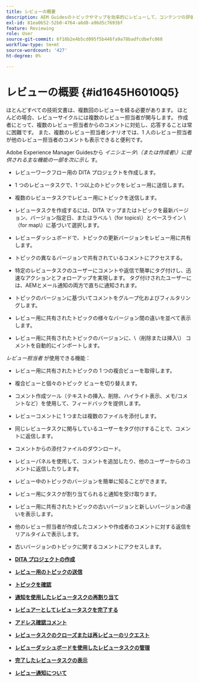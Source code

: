```yaml
---
title: レビューの概要
description: AEM Guidesのトピックやマップを効率的にレビューして、コンテンツの評価をスムーズにします。 AEM Guidesの作成者およびレビュー担当者の機能を理解します。
exl-id: 81ea0b52-52b0-4764-a6d8-a96d5c7693bf
feature: Reviewing
role: User
source-git-commit: 6f18b2e4b5cd095f5b446fa9a78badfcdbefc068
workflow-type: tm+mt
source-wordcount: '427'
ht-degree: 0%

---
```


# レビューの概要 {#id1645H6010Q5}

ほとんどすべての技術文書は、複数回のレビューを経る必要があります。 ほとんどの場合、レビューサイクルには複数のレビュー担当者が関与します。 作成者にとって、複数のレビュー担当者からのコメントに対処し、応答することは常に困難です。 また、複数のレビュー担当者シナリオでは、1 人のレビュー担当者が他のレビュー担当者のコメントも表示できると便利です。

Adobe Experience Manager Guidesから *イニシエータ\（または作成者\）に提供される主な機能の一部を次に示し* す。

- レビューワークフロー用の DITA プロジェクトを作成します。
- 1 つのレビュータスクで、1 つ以上のトピックをレビュー用に送信します。

- 複数のレビュータスクでレビュー用にトピックを送信します。

- レビュータスクを作成するには、DITA マップまたはトピックを最新バージョン、バージョン指定日、またはラベル \（for topics\）とベースライン \（for map\）に基づいて選択します。

- レビューダッシュボードで、トピックの更新バージョンをレビュー用に共有します。

- トピックの異なるバージョンで共有されているコメントにアクセスする。
- 特定のレビュータスクのユーザーにコメントや返信で簡単にタグ付けし、迅速なアクションとフォローアップを実現します。 タグ付けされたユーザーには、AEMとメール通知の両方で直ちに通知されます。
- トピックのバージョンに基づいてコメントをグループ化およびフィルタリングします。

- レビュー用に共有されたトピックの様々なバージョン間の違いを並べて表示します。

- レビュー用に共有されたトピックのバージョンに、\（削除または挿入\） コメントを自動的にインポートします。


*レビュー担当者* が使用できる機能：

- レビュー用に共有されたトピックの 1 つの複合ビューを取得します。
- 複合ビューと個々のトピック ビューを切り替えます。
- コメント作成ツール（テキストの挿入、削除、ハイライト表示、メモ/コメントなど）を使用して、フィードバックを提供します。
- レビューコメントに 1 つまたは複数のファイルを添付します。
- 同じレビュータスクに関与しているユーザーをタグ付けすることで、コメントに返信します。
- コメントからの添付ファイルのダウンロード。
- レビューパネルを使用して、コメントを追加したり、他のユーザーからのコメントに返信したりします。
- レビュー中のトピックのバージョンを簡単に知ることができます。
- レビュー用にタスクが割り当てられると通知を受け取ります。
- レビュー用に共有されたトピックの古いバージョンと新しいバージョンの違いを表示します。
- 他のレビュー担当者が作成したコメントや作成者のコメントに対する返信をリアルタイムで表示します。
- 古いバージョンのトピックに関するコメントにアクセスします。


- **[DITA プロジェクトの作成](authoring-create-dita-project.md)**

- **[レビュー用のトピックの送信](review-send-topics-for-review.md)**

- **[トピックを確認](review-topics.md)**

- **[通知を使用したレビュータスクの再割り当て](reassign-review-using-notification.md)**

- **[レビュアーとしてレビュータスクを完了する](review-complete-review-tasks.md)**

- **[アドレス確認コメント](review-address-review-comments.md)**

- **[レビュータスクのクローズまたは再レビューのリクエスト](review-close-review-task.md)**

- **[レビューダッシュボードを使用したレビュータスクの管理](review-manage-tasks-review-dashboard.md)**

- **[完了したレビュータスクの表示](review-view-completed-task.md)**

- **[レビュー通知について](review-understanding-review-notifications.md)**
